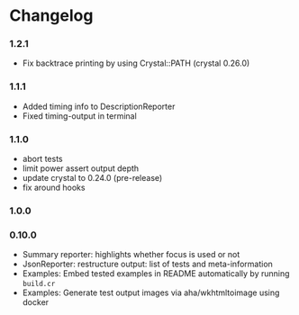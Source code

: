 # Changelog

### 1.2.1

- Fix backtrace printing by using Crystal::PATH (crystal 0.26.0)

### 1.1.1

- Added timing info to DescriptionReporter
- Fixed timing-output in terminal

### 1.1.0

- abort tests
- limit power assert output depth
- update crystal to 0.24.0 (pre-release)
- fix around hooks

### 1.0.0

### 0.10.0

- Summary reporter: highlights whether focus is used or not
- JsonReporter: restructure output: list of tests and meta-information
- Examples: Embed tested examples in README automatically by running `build.cr`
- Examples: Generate test output images via aha/wkhtmltoimage using docker
